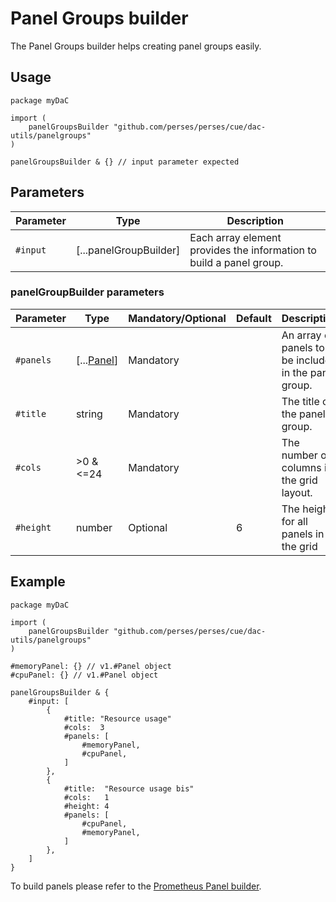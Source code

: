 # Panel Groups builder

The Panel Groups builder helps creating panel groups easily.

## Usage

```cue
package myDaC

import (
    panelGroupsBuilder "github.com/perses/perses/cue/dac-utils/panelgroups"
)

panelGroupsBuilder & {} // input parameter expected
```

## Parameters

| Parameter | Type                   | Description                                                         |
|-----------|------------------------|---------------------------------------------------------------------|
| `#input`  | [...panelGroupBuilder] | Each array element provides the information to build a panel group. |

### panelGroupBuilder parameters

| Parameter | Type                                                     | Mandatory/Optional | Default | Description                                           |
|-----------|----------------------------------------------------------|--------------------|---------|-------------------------------------------------------|
| `#panels` | [...[Panel](../../api/dashboard.md#panel-specification)] | Mandatory          |         | An array of panels to be included in the panel group. |
| `#title`  | string                                                   | Mandatory          |         | The title of the panel group.                         |
| `#cols`   | >0 & <=24                                                | Mandatory          |         | The number of columns in the grid layout.             |
| `#height` | number                                                   | Optional           | 6       | The height for all panels in the grid                 |

## Example

```cue
package myDaC

import (
    panelGroupsBuilder "github.com/perses/perses/cue/dac-utils/panelgroups"
)

#memoryPanel: {} // v1.#Panel object
#cpuPanel: {} // v1.#Panel object

panelGroupsBuilder & {
	#input: [
		{
			#title: "Resource usage"
			#cols:  3
			#panels: [
				#memoryPanel,
				#cpuPanel,
			]
		},
		{
			#title:  "Resource usage bis"
			#cols:   1
			#height: 4
			#panels: [
				#cpuPanel,
				#memoryPanel,
			]
		},
	]
}
```

To build panels please refer to the [Prometheus Panel builder](prometheus/panel.md).
